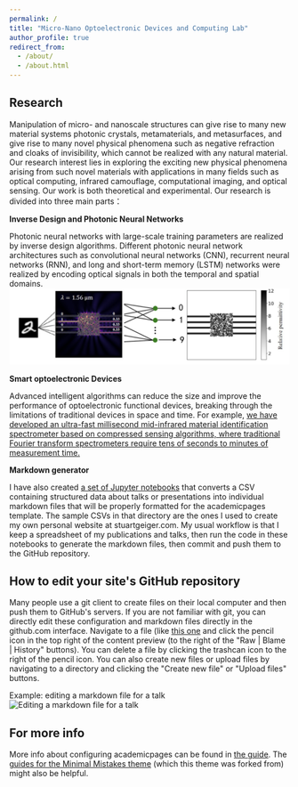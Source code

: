 ```yaml
---
permalink: /
title: "Micro-Nano Optoelectronic Devices and Computing Lab"
author_profile: true
redirect_from: 
  - /about/
  - /about.html
---
```


Research
------
Manipulation of micro- and nanoscale structures can give rise to many new material systems photonic crystals, metamaterials, and metasurfaces, and give rise to many novel physical phenomena such as negative refraction and cloaks of invisibility, which cannot be realized with any natural material. Our research interest lies in exploring the exciting new physical phenomena arising from such novel materials with applications in many fields such as optical computing, infrared camouflage, computational imaging, and optical sensing. Our work is both theoretical and experimental. Our research is divided into three main parts：

**Inverse Design and Photonic Neural Networks**

Photonic neural networks with large-scale training parameters are realized by inverse design algorithms. Different photonic neural network architectures such as convolutional neural networks (CNN), recurrent neural networks (RNN), and long and short-term memory (LSTM) networks were realized by encoding optical signals in both the temporal and spatial domains.
![Editing a markdown file for a talk](/images/OCNN-front.png)

**Smart optoelectronic Devices**

Advanced intelligent algorithms can reduce the size and improve the performance of optoelectronic functional devices, breaking through the limitations of traditional devices in space and time. For example, [we have developed an ultra-fast millisecond mid-infrared material identification spectrometer based on compressed sensing algorithms, where traditional Fourier transform spectrometers require tens of seconds to minutes of measurement time.](https://arxiv.org/abs/2212.13122)

**Markdown generator**

I have also created [a set of Jupyter notebooks](https://github.com/academicpages/academicpages.github.io/tree/master/markdown_generator
) that converts a CSV containing structured data about talks or presentations into individual markdown files that will be properly formatted for the academicpages template. The sample CSVs in that directory are the ones I used to create my own personal website at stuartgeiger.com. My usual workflow is that I keep a spreadsheet of my publications and talks, then run the code in these notebooks to generate the markdown files, then commit and push them to the GitHub repository.

How to edit your site's GitHub repository
------
Many people use a git client to create files on their local computer and then push them to GitHub's servers. If you are not familiar with git, you can directly edit these configuration and markdown files directly in the github.com interface. Navigate to a file (like [this one](https://github.com/academicpages/academicpages.github.io/blob/master/_talks/2012-03-01-talk-1.md) and click the pencil icon in the top right of the content preview (to the right of the "Raw | Blame | History" buttons). You can delete a file by clicking the trashcan icon to the right of the pencil icon. You can also create new files or upload files by navigating to a directory and clicking the "Create new file" or "Upload files" buttons. 

Example: editing a markdown file for a talk
![Editing a markdown file for a talk](/images/editing-talk.png)

For more info
------
More info about configuring academicpages can be found in [the guide](https://academicpages.github.io/markdown/). The [guides for the Minimal Mistakes theme](https://mmistakes.github.io/minimal-mistakes/docs/configuration/) (which this theme was forked from) might also be helpful.
